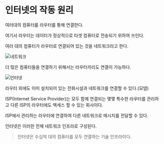 # 인터넷의 작동 원리

여러대의 컴퓨터를 라우터를 통해 연결한다.

여기서 라우터는 데이터가 정상적으로 타겟 컴퓨터로 전송되기 위하여 쓰인다.

여러 대의 컴퓨터가 라우터로 연결되어 있는 것을 네트워크라고 한다.

![네트워크](https://s3.us-west-2.amazonaws.com/secure.notion-static.com/34a45644-efb3-4bc3-bdd7-795a5d40683b/Untitled.png?X-Amz-Algorithm=AWS4-HMAC-SHA256&X-Amz-Content-Sha256=UNSIGNED-PAYLOAD&X-Amz-Credential=AKIAT73L2G45EIPT3X45%2F20220424%2Fus-west-2%2Fs3%2Faws4_request&X-Amz-Date=20220424T115241Z&X-Amz-Expires=86400&X-Amz-Signature=c6326b48c79c97b73577779f977377c49c630b9254b591a605b777e36cc0da70&X-Amz-SignedHeaders=host&response-content-disposition=filename%20%3D%22Untitled.png%22&x-id=GetObject)

더 많은 컴퓨터들을 연결하기 위해서는 라우터끼리도 연결이 가능하다.

![인터넷](https://s3.us-west-2.amazonaws.com/secure.notion-static.com/708ec8d2-a249-40e7-93a6-9a09784ca917/Untitled.png?X-Amz-Algorithm=AWS4-HMAC-SHA256&X-Amz-Content-Sha256=UNSIGNED-PAYLOAD&X-Amz-Credential=AKIAT73L2G45EIPT3X45%2F20220424%2Fus-west-2%2Fs3%2Faws4_request&X-Amz-Date=20220424T115631Z&X-Amz-Expires=86400&X-Amz-Signature=4e9ab0d1519654d53097a45decf63a76a663c39e910909527069b3fd779ea7b6&X-Amz-SignedHeaders=host&response-content-disposition=filename%20%3D%22Untitled.png%22&x-id=GetObject)

라우터 외에도 이미 설치되어 있는 전화시설과 네트워크를 연결할 수 있다.(모뎀)

ISP(Internet Service Provider)는 모두 함께 연결되는 몇몇 특수한 라우터를 관리하고 다른 ISP의 라우터에도 액세스 할 수 있는 회사이다.

ISP에서 관리하는 라우터에 연결하여 다른 네트워크로 메시지를 전달할 수 있다.

인터넷은 이러한 전체 네트워크 인프라로 구성된다.

> 인터넷은 수십억 대의 컴퓨터를 모두 연결하는 기술 인프라이다.